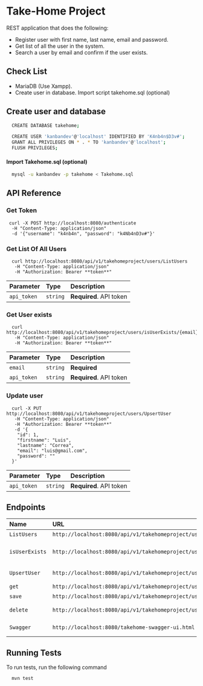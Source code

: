 
# Take-Home Project

REST application that does the following:
- Register user with first name, last name, email and password.
- Get list of all the user in the system.
- Search a user by email and confirm if the user exists.

## Check List

* MariaDB (Use Xampp).
* Create user in database. Import script takehome.sql (optional)

## Create user and database

```bash
  CREATE DATABASE takehome;
  
  CREATE USER 'kanbandev'@'localhost' IDENTIFIED BY 'K4nb4n$D3v#';
  GRANT ALL PRIVILEGES ON * . * TO 'kanbandev'@'localhost';
  FLUSH PRIVILEGES;
```

#### Import Takehome.sql (optional)

```bash
  mysql -u kanbandev -p takehome < Takehome.sql
```

## API Reference

### Get Token
```http
 curl -X POST http://localhost:8080/authenticate 
  -H "Content-Type: application/json" 
  -d '{"username": "k4nb4n", "password": "k4Nb4nD3v#"}'
```

### Get List Of All Users

```http
  curl http://localhost:8080/api/v1/takehomeproject/users/ListUsers
   -H "Content-Type: application/json"
   -H "Authorization: Bearer **token**"
```

| Parameter | Type     | Description                |
| :-------- | :------- | :------------------------- |
| `api_token` | `string` | **Required**.  API token |


### Get User exists
```http
  curl http://localhost:8080/api/v1/takehomeproject/users/isUserExists/{email}
   -H "Content-Type: application/json"
   -H "Authorization: Bearer **token**"
```

| Parameter | Type     | Description                |
| :-------- | :------- | :------------------------- |
| `email` | `string` | **Required** |
| `api_token` | `string` | **Required**.  API token |

### Update user
```http
  curl -X PUT http://localhost:8080/api/v1/takehomeproject/users/UpsertUser
   -H "Content-Type: application/json"
   -H "Authorization: Bearer **token**"
   -d '{
    "id": 1,
    "firstname": "Luis",
    "lastname": "Correa",
    "email": "luis@gmail.com",
    "password": ""
  }'
```
| Parameter | Type     | Description                |
| :-------- | :------- | :------------------------- |
| `api_token` | `string` | **Required**.  API token |


## Endpoints

| Name | URL     |     Description            |
| :-------- | :------- | :------------------------- |
| `ListUsers` | `http://localhost:8080/api/v1/takehomeproject/users/ListUsers` | List all users |
| `isUserExists` | `http://localhost:8080/api/v1/takehomeproject/users/isUserExists/{email}` | Search if an user exists by email |
| `UpsertUser` | `http://localhost:8080/api/v1/takehomeproject/users/UpsertUser` | Update an user |
| `get` | `http://localhost:8080/api/v1/takehomeproject/users/get/{usuarioId}` | Get user by Id |
| `save` | `http://localhost:8080/api/v1/takehomeproject/users/save` | Save an user |
| `delete` | `http://localhost:8080/api/v1/takehomeproject/users/delete/{usuarioId}` | Delete an user by ID |
| `Swagger` | `http://localhost:8080/takehome-swagger-ui.html` | Api documentation |

## Running Tests

To run tests, run the following command

```bash
  mvn test
```

